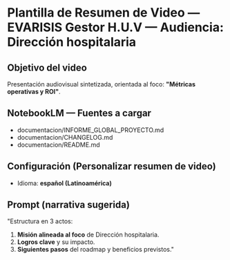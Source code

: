 # Plantilla de Resumen de Video — EVARISIS Gestor H.U.V — Audiencia: Dirección hospitalaria

## Objetivo del video
Presentación audiovisual sintetizada, orientada al foco: **"Métricas operativas y ROI"**.

## NotebookLM — Fuentes a cargar
- documentacion/INFORME_GLOBAL_PROYECTO.md
- documentacion/CHANGELOG.md
- documentacion/README.md

## Configuración (Personalizar resumen de video)
- Idioma: **español (Latinoamérica)**

## Prompt (narrativa sugerida)
"Estructura en 3 actos:  
1) **Misión alineada al foco** de Dirección hospitalaria.  
2) **Logros clave** y su impacto.  
3) **Siguientes pasos** del roadmap y beneficios previstos."